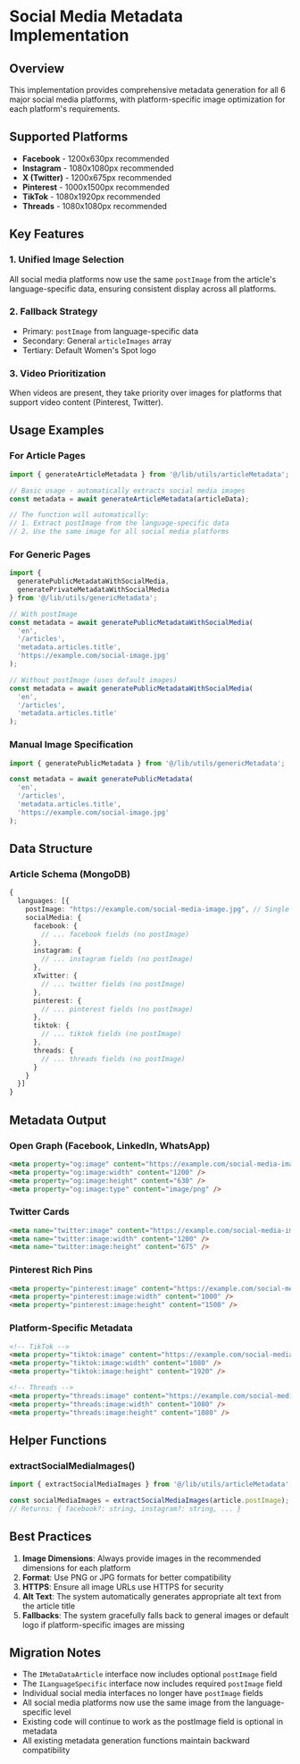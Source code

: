 # Social Media Metadata Implementation

## Overview

This implementation provides comprehensive metadata generation for all 6 major social media platforms, with platform-specific image optimization for each platform's requirements.

## Supported Platforms

- **Facebook** - 1200x630px recommended
- **Instagram** - 1080x1080px recommended  
- **X (Twitter)** - 1200x675px recommended
- **Pinterest** - 1000x1500px recommended
- **TikTok** - 1080x1920px recommended
- **Threads** - 1080x1080px recommended

## Key Features

### 1. Unified Image Selection
All social media platforms now use the same `postImage` from the article's language-specific data, ensuring consistent display across all platforms.

### 2. Fallback Strategy
- Primary: `postImage` from language-specific data
- Secondary: General `articleImages` array
- Tertiary: Default Women's Spot logo

### 3. Video Prioritization
When videos are present, they take priority over images for platforms that support video content (Pinterest, Twitter).

## Usage Examples

### For Article Pages

```typescript
import { generateArticleMetadata } from '@/lib/utils/articleMetadata';

// Basic usage - automatically extracts social media images
const metadata = await generateArticleMetadata(articleData);

// The function will automatically:
// 1. Extract postImage from the language-specific data
// 2. Use the same image for all social media platforms
```

### For Generic Pages

```typescript
import { 
  generatePublicMetadataWithSocialMedia,
  generatePrivateMetadataWithSocialMedia 
} from '@/lib/utils/genericMetadata';

// With postImage
const metadata = await generatePublicMetadataWithSocialMedia(
  'en',
  '/articles',
  'metadata.articles.title',
  'https://example.com/social-image.jpg'
);

// Without postImage (uses default images)
const metadata = await generatePublicMetadataWithSocialMedia(
  'en',
  '/articles',
  'metadata.articles.title'
);
```

### Manual Image Specification

```typescript
import { generatePublicMetadata } from '@/lib/utils/genericMetadata';

const metadata = await generatePublicMetadata(
  'en',
  '/articles',
  'metadata.articles.title',
  'https://example.com/social-image.jpg'
);
```

## Data Structure

### Article Schema (MongoDB)
```typescript
{
  languages: [{
    postImage: "https://example.com/social-media-image.jpg", // Single image for all platforms
    socialMedia: {
      facebook: {
        // ... facebook fields (no postImage)
      },
      instagram: {
        // ... instagram fields (no postImage)
      },
      xTwitter: {
        // ... twitter fields (no postImage)
      },
      pinterest: {
        // ... pinterest fields (no postImage)
      },
      tiktok: {
        // ... tiktok fields (no postImage)
      },
      threads: {
        // ... threads fields (no postImage)
      }
    }
  }]
}
```

## Metadata Output

### Open Graph (Facebook, LinkedIn, WhatsApp)
```html
<meta property="og:image" content="https://example.com/social-media-image.jpg" />
<meta property="og:image:width" content="1200" />
<meta property="og:image:height" content="630" />
<meta property="og:image:type" content="image/png" />
```

### Twitter Cards
```html
<meta name="twitter:image" content="https://example.com/social-media-image.jpg" />
<meta name="twitter:image:width" content="1200" />
<meta name="twitter:image:height" content="675" />
```

### Pinterest Rich Pins
```html
<meta property="pinterest:image" content="https://example.com/social-media-image.jpg" />
<meta property="pinterest:image:width" content="1000" />
<meta property="pinterest:image:height" content="1500" />
```

### Platform-Specific Metadata
```html
<!-- TikTok -->
<meta property="tiktok:image" content="https://example.com/social-media-image.jpg" />
<meta property="tiktok:image:width" content="1080" />
<meta property="tiktok:image:height" content="1920" />

<!-- Threads -->
<meta property="threads:image" content="https://example.com/social-media-image.jpg" />
<meta property="threads:image:width" content="1080" />
<meta property="threads:image:height" content="1080" />
```

## Helper Functions

### extractSocialMediaImages()
```typescript
import { extractSocialMediaImages } from '@/lib/utils/articleMetadata';

const socialMediaImages = extractSocialMediaImages(article.postImage);
// Returns: { facebook?: string, instagram?: string, ... }
```

## Best Practices

1. **Image Dimensions**: Always provide images in the recommended dimensions for each platform
2. **Format**: Use PNG or JPG formats for better compatibility
3. **HTTPS**: Ensure all image URLs use HTTPS for security
4. **Alt Text**: The system automatically generates appropriate alt text from the article title
5. **Fallbacks**: The system gracefully falls back to general images or default logo if platform-specific images are missing

## Migration Notes

- The `IMetaDataArticle` interface now includes optional `postImage` field
- The `ILanguageSpecific` interface now includes required `postImage` field
- Individual social media interfaces no longer have `postImage` fields
- All social media platforms now use the same image from the language-specific level
- Existing code will continue to work as the postImage field is optional in metadata
- All existing metadata generation functions maintain backward compatibility
